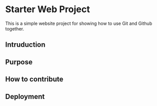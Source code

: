 # Starter Web Project

This is a simple website project for showing how to use Git and Github together. 


## Intruduction

## Purpose

## How to contribute

## Deployment
